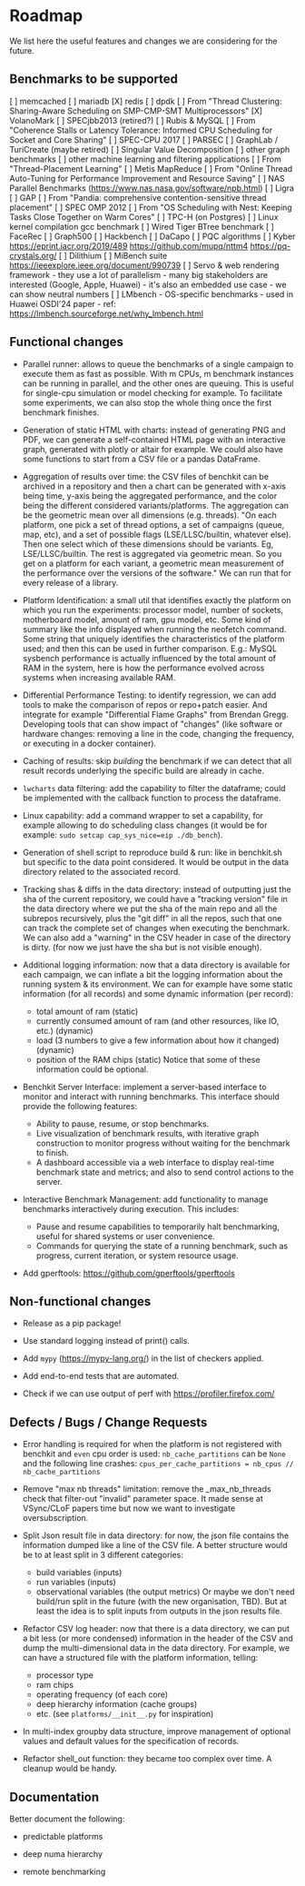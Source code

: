 # Roadmap

We list here the useful features and changes we are considering for the
future.

## Benchmarks to be supported

[ ] memcached
[ ] mariadb
[X] redis
[ ] dpdk
[ ] From "Thread Clustering: Sharing-Aware Scheduling on SMP-CMP-SMT Multiprocessors"
    [X] VolanoMark
    [ ] SPECjbb2013 (retired?)
    [ ] Rubis & MySQL
[ ] From "Coherence Stalls or Latency Tolerance: Informed CPU Scheduling for Socket and Core Sharing"
    [ ] SPEC-CPU 2017
    [ ] PARSEC
    [ ] GraphLab / TuriCreate (maybe retired)
    [ ] Singular Value Decomposition
        [ ] other graph benchmarks
        [ ] other machine learning and filtering applications
[ ] From "Thread-Placement Learning"
    [ ] Metis MapReduce
[ ] From "Online Thread Auto-Tuning for Performance Improvement and Resource Saving"
    [ ] NAS Parallel Benchmarks (https://www.nas.nasa.gov/software/npb.html)
    [ ] Ligra
    [ ] GAP
[ ] From "Pandia: comprehensive contention-sensitive thread placement"
    [ ] SPEC OMP 2012
[ ] From "OS Scheduling with Nest: Keeping Tasks Close Together on Warm Cores"
    [ ] TPC-H (on Postgres)
    [ ] Linux kernel compilation gcc benchmark
    [ ] Wired Tiger BTree benchmark
        [ ] FaceRec
        [ ] Graph500
    [ ] Hackbench
        [ ] DaCapo
[ ] PQC algorithms
    [ ] Kyber
        https://eprint.iacr.org/2019/489
        https://github.com/mupq/nttm4
        https://pq-crystals.org/
    [ ] Dilithium
[ ] MiBench suite
    https://ieeexplore.ieee.org/document/990739
[ ] Servo & web rendering framework
    - they use a lot of parallelism
    - many big stakeholders are interested (Google, Apple, Huawei)
    - it's also an embedded use case
    - we can show neutral numbers
[ ] LMbench
    - OS-specific benchmarks
    - used in Huawei OSDI'24 paper
    - ref: https://lmbench.sourceforge.net/why_lmbench.html

## Functional changes

- Parallel runner: allows to queue the benchmarks of a single campaign to
  execute them as fast as possible. With m CPUs, m benchmark instances
  can be running in parallel, and the other ones are queuing. This is useful
  for single-cpu simulation or model checking for example.
  To facilitate some experiments, we can also stop the whole thing once the
  first benchmark finishes.

- Generation of static HTML with charts: instead of generating PNG and PDF,
  we can generate a self-contained HTML page with an interactive graph,
  generated with plotly or altair for example.
  We could also have some functions to start from a CSV file or a pandas
  DataFrame.

- Aggregation of results over time: the CSV files of benchkit can be archived
  in a repository and then a chart can be generated with x-axis being time,
  y-axis being the aggregated performance, and the color being the different
  considered variants/platforms. The aggregation can be the geometric mean
  over all dimensions (e.g. threads).
  "On each platform, one pick a set of thread options, a set of campaigns
   (queue, map, etc), and a set of possible flags (LSE/LLSC/builtin, whatever
   else). Then one select which of these dimensions should be variants.
   Eg, LSE/LLSC/builtin. The rest is aggregated via geometric mean. So you get
   on a platform for each variant, a geometric mean measurement of the
   performance over the versions of the software."
  We can run that for every release of a library.

- Platform Identification: a small util that identifies exactly the platform
  on which you run the experiments: processor model, number of sockets,
  motherboard model, amount of ram, gpu model, etc.
  Some kind of summary like the info displayed when running the neofetch
  command. Some string that uniquely identifies the characteristics of the
  platform used; and then this can be used in further comparison.
  E.g.: MySQL sysbench performance is actually influenced by the total amount
  of RAM in the system, here is how the performance evolved across systems
  when increasing available RAM.

- Differential Performance Testing: to identify regression, we can add tools
  to make the comparison of repos or repo+patch easier. And integrate for
  example "Differential Flame Graphs" from Brendan Gregg.
  Developing tools that can show impact of "changes" (like software or
  hardware changes: removing a line in the code, changing the frequency,
  or executing in a docker container).

- Caching of results:
  skip *building* the benchmark if we can detect that all result records
  underlying the specific build are already in cache.

- `lwcharts` data filtering:
  add the capability to filter the dataframe; could be implemented with
  the callback function to process the dataframe.

- Linux capability:
  add a command wrapper to set a capability, for example allowing to do
  scheduling class changes (it would be for example:
  `sudo setcap cap_sys_nice=eip ./db_bench`).

- Generation of shell script to reproduce build & run:
  like in benchkit.sh but specific to the data point considered.
  It would be output in the data directory related to the associated
  record.

- Tracking shas & diffs in the data directory:
  instead of outputting just the sha of the current repository, we could
  have a "tracking version" file in the data directory where we put the
  sha of the main repo and all the subrepos recursively, plus the
  "git diff" in all the repos, such that one can track the complete set
  of changes when executing the benchmark.
  We can also add a "warning" in the CSV header in case of the directory
  is dirty. (for now we just have the sha but is not visible enough).

- Additional logging information:
  now that a data directory is available for each campaign, we can
  inflate a bit the logging information about the running system & its
  environment. We can for example have some static information (for all
  records) and some dynamic information (per record):
  - total amount of ram (static)
  - currently consumed amount of ram (and other resources, like IO,
    etc.) (dynamic)
  - load (3 numbers to give a few information about how it changed)
    (dynamic)
  - position of the RAM chips (static)
  Notice that some of these information could be optional.

- Benchkit Server Interface:
  implement a server-based interface to monitor and interact with running
  benchmarks. This interface should provide the following features:
  - Ability to pause, resume, or stop benchmarks.
  - Live visualization of benchmark results, with iterative graph construction
    to monitor progress without waiting for the benchmark to finish.
  - A dashboard accessible via a web interface to display real-time benchmark
    state and metrics; and also to send control actions to the server.

- Interactive Benchmark Management:
  add functionality to manage benchmarks interactively during execution.
  This includes:
  - Pause and resume capabilities to temporarily halt benchmarking,
    useful for shared systems or user convenience.
  - Commands for querying the state of a running benchmark, such as progress,
    current iteration, or system resource usage.

- Add gperftools: https://github.com/gperftools/gperftools

## Non-functional changes

- Release as a pip package!

- Use standard logging instead of print() calls.

- Add `mypy` (https://mypy-lang.org/) in the list of checkers applied.

- Add end-to-end tests that are automated.

- Check if we can use output of perf with https://profiler.firefox.com/

## Defects / Bugs / Change Requests

- Error handling is required for when the platform is not registered
  with benchkit and `even` cpu order is used:
  `nb_cache_partitions` can be `None` and the following line crashes:
  `cpus_per_cache_partitions = nb_cpus // nb_cache_partitions`

- Remove "max nb threads" limitation:
  remove the _max_nb_threads check that filter-out "invalid" parameter
  space. It made sense at VSync/CLoF papers time but now we want to
  investigate oversubscription.

- Split Json result file in data directory:
  for now, the json file contains the information dumped like a line of
  the CSV file. A better structure would be to at least split in 3
  different categories:
  - build variables (inputs)
  - run variables (inputs)
  - observational variables (the output metrics)
  Or maybe we don't need build/run split in the future (with the new
  organisation, TBD). But at least the idea is to split inputs from
  outputs in the json results file.

- Refactor CSV log header:
  now that there is a data directory, we can put a bit less (or more
  condensed) information in the header of the CSV and dump the
  multi-dimensional data in the data directory. For example, we can have
  a structured file with the platform information, telling:
  - processor type
  - ram chips
  - operating frequency (of each core)
  - deep hierarchy information (cache groups)
  - etc. (see `platforms/__init__.py` for inspiration)

- In multi-index groupby data structure, improve management of optional
  values and default values for the specification of records.

- Refactor shell_out function:
  they became too complex over time. A cleanup would be handy.

## Documentation

Better document the following:

- predictable platforms

- deep numa hierarchy

- remote benchmarking
